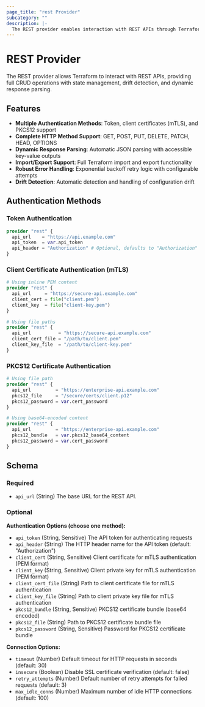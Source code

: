 ```yaml
---
page_title: "rest Provider"
subcategory: ""
description: |-
  The REST provider enables interaction with REST APIs through Terraform. It supports multiple authentication methods including token-based, client certificates, and PKCS12 bundles.
---
```


# REST Provider

The REST provider allows Terraform to interact with REST APIs, providing full CRUD operations with state management, drift detection, and dynamic response parsing.

## Features

- **Multiple Authentication Methods**: Token, client certificates (mTLS), and PKCS12 support
- **Complete HTTP Method Support**: GET, POST, PUT, DELETE, PATCH, HEAD, OPTIONS
- **Dynamic Response Parsing**: Automatic JSON parsing with accessible key-value outputs
- **Import/Export Support**: Full Terraform import and export functionality
- **Robust Error Handling**: Exponential backoff retry logic with configurable attempts
- **Drift Detection**: Automatic detection and handling of configuration drift

## Authentication Methods

### Token Authentication

```terraform
provider "rest" {
  api_url    = "https://api.example.com"
  api_token  = var.api_token
  api_header = "Authorization" # Optional, defaults to "Authorization"
}
```

### Client Certificate Authentication (mTLS)

```terraform
# Using inline PEM content
provider "rest" {
  api_url     = "https://secure-api.example.com"
  client_cert = file("client.pem")
  client_key  = file("client-key.pem")
}

# Using file paths
provider "rest" {
  api_url          = "https://secure-api.example.com"
  client_cert_file = "/path/to/client.pem"
  client_key_file  = "/path/to/client-key.pem"
}
```

### PKCS12 Certificate Authentication

```terraform
# Using file path
provider "rest" {
  api_url         = "https://enterprise-api.example.com"
  pkcs12_file     = "/secure/certs/client.p12"
  pkcs12_password = var.cert_password
}

# Using base64-encoded content
provider "rest" {
  api_url         = "https://enterprise-api.example.com"
  pkcs12_bundle   = var.pkcs12_base64_content
  pkcs12_password = var.cert_password
}
```

## Schema

### Required

- `api_url` (String) The base URL for the REST API.

### Optional

**Authentication Options (choose one method):**
- `api_token` (String, Sensitive) The API token for authenticating requests
- `api_header` (String) The HTTP header name for the API token (default: "Authorization")
- `client_cert` (String, Sensitive) Client certificate for mTLS authentication (PEM format)
- `client_key` (String, Sensitive) Client private key for mTLS authentication (PEM format)
- `client_cert_file` (String) Path to client certificate file for mTLS authentication
- `client_key_file` (String) Path to client private key file for mTLS authentication
- `pkcs12_bundle` (String, Sensitive) PKCS12 certificate bundle (base64 encoded)
- `pkcs12_file` (String) Path to PKCS12 certificate bundle file
- `pkcs12_password` (String, Sensitive) Password for PKCS12 certificate bundle

**Connection Options:**
- `timeout` (Number) Default timeout for HTTP requests in seconds (default: 30)
- `insecure` (Boolean) Disable SSL certificate verification (default: false)
- `retry_attempts` (Number) Default number of retry attempts for failed requests (default: 3)
- `max_idle_conns` (Number) Maximum number of idle HTTP connections (default: 100)
